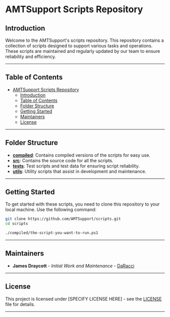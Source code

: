 # AMTSupport Scripts Repository

## Introduction

Welcome to the AMTSupport's scripts repository. This repository contains a collection of scripts designed to support various tasks and operations. These scripts are maintained and regularly updated by our team to ensure reliability and efficiency.

---

## Table of Contents

- [AMTSupport Scripts Repository](#amtsupport-scripts-repository)
  - [Introduction](#introduction)
  - [Table of Contents](#table-of-contents)
  - [Folder Structure](#folder-structure)
  - [Getting Started](#getting-started)
  - [Maintainers](#maintainers)
  - [License](#license)


---

## Folder Structure

- [**compiled**](./compiled/): Contains compiled versions of the scripts for easy use.
- [**src**](./src): Contains the source code for all the scripts.
- [**tests**](./tests): Test scripts and test data for ensuring script reliability.
- [**utils**](./utils): Utility scripts that assist in development and maintenance.

---

## Getting Started

To get started with these scripts, you need to clone this repository to your local machine. Use the following command:

````sh
git clone https://github.com/AMTSupport/scripts.git
cd scripts

./compiled/the-script-you-want-to-run.ps1
````

---

## Maintainers

- **James Draycott** - *Initial Work and Maintenance* - [DaRacci](https://github.com/DaRacci)

---

## License

This project is licensed under [SPECIFY LICENSE HERE] - see the [LICENSE](LICENSE) file for details.

---
